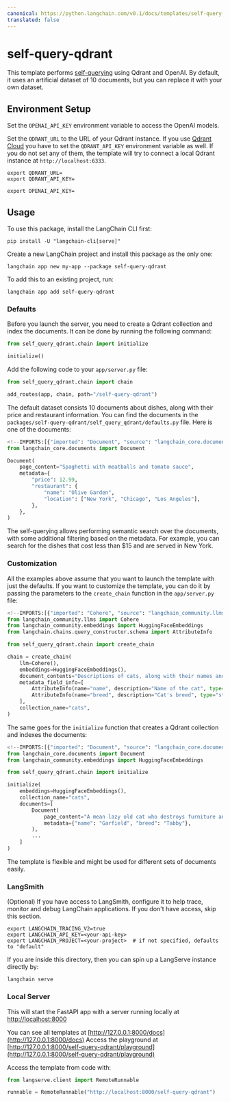 ```yaml
---
canonical: https://python.langchain.com/v0.1/docs/templates/self-query-qdrant
translated: false
---
```


# self-query-qdrant

This template performs [self-querying](https://python.langchain.com/docs/modules/data_connection/retrievers/self_query/)
using Qdrant and OpenAI. By default, it uses an artificial dataset of 10 documents, but you can replace it with your own dataset.

## Environment Setup

Set the `OPENAI_API_KEY` environment variable to access the OpenAI models.

Set the `QDRANT_URL` to the URL of your Qdrant instance. If you use [Qdrant Cloud](https://cloud.qdrant.io)
you have to set the `QDRANT_API_KEY` environment variable as well. If you do not set any of them,
the template will try to connect a local Qdrant instance at `http://localhost:6333`.

```shell
export QDRANT_URL=
export QDRANT_API_KEY=

export OPENAI_API_KEY=
```

## Usage

To use this package, install the LangChain CLI first:

```shell
pip install -U "langchain-cli[serve]"
```

Create a new LangChain project and install this package as the only one:

```shell
langchain app new my-app --package self-query-qdrant
```

To add this to an existing project, run:

```shell
langchain app add self-query-qdrant
```

### Defaults

Before you launch the server, you need to create a Qdrant collection and index the documents.
It can be done by running the following command:

```python
from self_query_qdrant.chain import initialize

initialize()
```

Add the following code to your `app/server.py` file:

```python
from self_query_qdrant.chain import chain

add_routes(app, chain, path="/self-query-qdrant")
```

The default dataset consists 10 documents about dishes, along with their price and restaurant information.
You can find the documents in the `packages/self-query-qdrant/self_query_qdrant/defaults.py` file.
Here is one of the documents:

```python
<!--IMPORTS:[{"imported": "Document", "source": "langchain_core.documents", "docs": "https://api.python.langchain.com/en/latest/documents/langchain_core.documents.base.Document.html", "title": "self-query-qdrant"}]-->
from langchain_core.documents import Document

Document(
    page_content="Spaghetti with meatballs and tomato sauce",
    metadata={
        "price": 12.99,
        "restaurant": {
            "name": "Olive Garden",
            "location": ["New York", "Chicago", "Los Angeles"],
        },
    },
)
```

The self-querying allows performing semantic search over the documents, with some additional filtering
based on the metadata. For example, you can search for the dishes that cost less than $15 and are served in New York.

### Customization

All the examples above assume that you want to launch the template with just the defaults.
If you want to customize the template, you can do it by passing the parameters to the `create_chain` function
in the `app/server.py` file:

```python
<!--IMPORTS:[{"imported": "Cohere", "source": "langchain_community.llms", "docs": "https://api.python.langchain.com/en/latest/llms/langchain_community.llms.cohere.Cohere.html", "title": "self-query-qdrant"}, {"imported": "HuggingFaceEmbeddings", "source": "langchain_community.embeddings", "docs": "https://api.python.langchain.com/en/latest/embeddings/langchain_community.embeddings.huggingface.HuggingFaceEmbeddings.html", "title": "self-query-qdrant"}, {"imported": "AttributeInfo", "source": "langchain.chains.query_constructor.schema", "docs": "https://api.python.langchain.com/en/latest/chains/langchain.chains.query_constructor.schema.AttributeInfo.html", "title": "self-query-qdrant"}]-->
from langchain_community.llms import Cohere
from langchain_community.embeddings import HuggingFaceEmbeddings
from langchain.chains.query_constructor.schema import AttributeInfo

from self_query_qdrant.chain import create_chain

chain = create_chain(
    llm=Cohere(),
    embeddings=HuggingFaceEmbeddings(),
    document_contents="Descriptions of cats, along with their names and breeds.",
    metadata_field_info=[
        AttributeInfo(name="name", description="Name of the cat", type="string"),
        AttributeInfo(name="breed", description="Cat's breed", type="string"),
    ],
    collection_name="cats",
)
```

The same goes for the `initialize` function that creates a Qdrant collection and indexes the documents:

```python
<!--IMPORTS:[{"imported": "Document", "source": "langchain_core.documents", "docs": "https://api.python.langchain.com/en/latest/documents/langchain_core.documents.base.Document.html", "title": "self-query-qdrant"}, {"imported": "HuggingFaceEmbeddings", "source": "langchain_community.embeddings", "docs": "https://api.python.langchain.com/en/latest/embeddings/langchain_community.embeddings.huggingface.HuggingFaceEmbeddings.html", "title": "self-query-qdrant"}]-->
from langchain_core.documents import Document
from langchain_community.embeddings import HuggingFaceEmbeddings

from self_query_qdrant.chain import initialize

initialize(
    embeddings=HuggingFaceEmbeddings(),
    collection_name="cats",
    documents=[
        Document(
            page_content="A mean lazy old cat who destroys furniture and eats lasagna",
            metadata={"name": "Garfield", "breed": "Tabby"},
        ),
        ...
    ]
)
```

The template is flexible and might be used for different sets of documents easily.

### LangSmith

(Optional) If you have access to LangSmith, configure it to help trace, monitor and debug LangChain applications. If you don't have access, skip this section.

```shell
export LANGCHAIN_TRACING_V2=true
export LANGCHAIN_API_KEY=<your-api-key>
export LANGCHAIN_PROJECT=<your-project>  # if not specified, defaults to "default"
```

If you are inside this directory, then you can spin up a LangServe instance directly by:

```shell
langchain serve
```

### Local Server

This will start the FastAPI app with a server running locally at
[http://localhost:8000](http://localhost:8000)

You can see all templates at [http://127.0.0.1:8000/docs](http://127.0.0.1:8000/docs)
Access the playground at [http://127.0.0.1:8000/self-query-qdrant/playground](http://127.0.0.1:8000/self-query-qdrant/playground)

Access the template from code with:

```python
from langserve.client import RemoteRunnable

runnable = RemoteRunnable("http://localhost:8000/self-query-qdrant")
```
